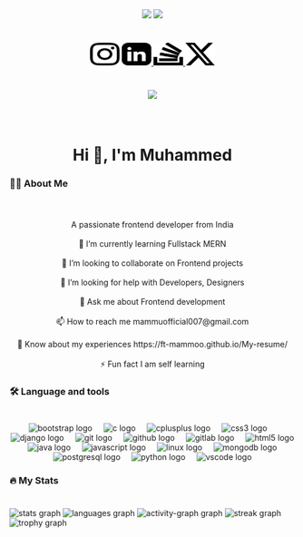 <div align="center">
  <img height="150" src="https://media0.giphy.com/media/v1.Y2lkPTc5MGI3NjExazE2azlyOTB4aGJ1M25sZTNpeTlveWdwcGpsOGFubjViZWQ3OWJqdyZlcD12MV9pbnRlcm5hbF9naWZfYnlfaWQmY3Q9Zw/8WeatsYCC54TC/giphy.gif"  />
  <img height="150" src="https://media4.giphy.com/media/v1.Y2lkPTc5MGI3NjExbzFvamI5NXJleW41ZWNha2V6bzhldm1wMnN6Y2t3M2kzOHR2cmZwYiZlcD12MV9pbnRlcm5hbF9naWZfYnlfaWQmY3Q9Zw/JIX9t2j0ZTN9S/giphy.gif"  />
</div>

###

<br clear="both">

<div align="center">
  <a href="https://www.instagram.com/ft.mammoo/"> <img src="/Icons/instagram-icon.svg" width="52" height="40" alt="https://raw.githubusercontent.com/maurodesouza/profile-readme-generator/master/src/assets/icons/social/instagram/default.svg"  /></a>
  <a href="https://www.linkedin.com/in/ft-mammoo/"> <img src="/Icons/linkedin-icon.svg" width="52" height="40" alt="https://raw.githubusercontent.com/maurodesouza/profile-readme-generator/master/src/assets/icons/social/linkedin/default.svg"  /> </a>
  <a href="https://stackoverflow.com/users/22840567/ft-mammoo?tab=profile"> <img src="/Icons/stackoverflow-icon.svg" width="52" height="40" alt="https://raw.githubusercontent.com/maurodesouza/profile-readme-generator/master/src/assets/icons/social/stackoverflow/default.svg"  /> </a>
  <a href="https://x.com/ftmammoo"> <img src="/Icons/x-media-icon.svg" width="52" height="40" alt="https://raw.githubusercontent.com/maurodesouza/profile-readme-generator/master/src/assets/icons/social/twitter/default.svg"  /> </a>
</div>

###

<br clear="both">

<div align="center">
  <img src="https://visitor-badge.laobi.icu/badge?page_id=ft-mammoo.ft-mammoo&"  />
</div>

###

<br clear="both">

<h1 align="center">Hi 👋, I'm Muhammed</h1>

###

<h3 align="left">👩‍💻  About Me</h3>

###

<br clear="both">

<p align="center">A passionate frontend developer from India<br><br>🌱 I’m currently learning Fullstack MERN<br><br>👯 I’m looking to collaborate on Frontend projects<br><br>🤝 I’m looking for help with Developers, Designers<br><br>💬 Ask me about Frontend development<br><br>📫 How to reach me mammuofficial007@gmail.com<br><br>📄 Know about my experiences https://ft-mammoo.github.io/My-resume/<br><br>⚡ Fun fact I am self learning</p>

###

<h3 align="left">🛠 Language and tools</h3>

###

<br clear="both">

<div align="center">
  <img src="https://skillicons.dev/icons?i=bootstrap" height="40" alt="bootstrap logo"  />
  <img width="12" />
  <img src="https://skillicons.dev/icons?i=c" height="40" alt="c logo"  />
  <img width="12" />
  <img src="https://skillicons.dev/icons?i=cpp" height="40" alt="cplusplus logo"  />
  <img width="12" />
  <img src="https://skillicons.dev/icons?i=css" height="40" alt="css3 logo"  />
  <img width="12" />
  <img src="https://skillicons.dev/icons?i=django" height="40" alt="django logo"  />
  <img width="12" />
  <img src="https://skillicons.dev/icons?i=git" height="40" alt="git logo"  />
  <img width="12" />
  <img src="https://skillicons.dev/icons?i=github" height="40" alt="github logo"  />
  <img width="12" />
  <img src="https://skillicons.dev/icons?i=gitlab" height="40" alt="gitlab logo"  />
  <img width="12" />
  <img src="https://skillicons.dev/icons?i=html" height="40" alt="html5 logo"  />
  <img width="12" />
  <img src="https://skillicons.dev/icons?i=java" height="40" alt="java logo"  />
  <img width="12" />
  <img src="https://skillicons.dev/icons?i=js" height="40" alt="javascript logo"  />
  <img width="12" />
  <img src="https://skillicons.dev/icons?i=linux" height="40" alt="linux logo"  />
  <img width="12" />
  <img src="https://skillicons.dev/icons?i=mongodb" height="40" alt="mongodb logo"  />
  <img width="12" />
  <img src="https://skillicons.dev/icons?i=postgres" height="40" alt="postgresql logo"  />
  <img width="12" />
  <img src="https://skillicons.dev/icons?i=py" height="40" alt="python logo"  />
  <img width="12" />
  <img src="https://skillicons.dev/icons?i=vscode" height="40" alt="vscode logo"  />
</div>

###

<h3 align="left">🔥   My Stats</h3>

###

<br clear="both">

<div align="left">
  <img src="https://github-readme-stats.vercel.app/api?username=ft-mammoo&hide_title=true&hide_rank=true&show_icons=true&include_all_commits=true&count_private=true&disable_animations=false&theme=github_dark&locale=en&hide_border=true&order=1" height="250" alt="stats graph"  />
  <img src="https://github-readme-stats.vercel.app/api/top-langs?username=ft-mammoo&locale=en&hide_title=true&layout=compact&card_width=320&langs_count=5&theme=github_dark&hide_border=true&order=2" height="150" alt="languages graph"  />
  <img src="https://github-readme-activity-graph.vercel.app/graph?username=ft-mammoo&theme=github-dark&hide_border=true&hide_title=true" height="150" alt="activity-graph graph"  />
  <img src="https://streak-stats.demolab.com?user=ft-mammoo&locale=en&mode=daily&theme=github_dark&hide_border=true&border_radius=5&order=3" height="220" alt="streak graph"  />
  <img src="https://github-profile-trophy.vercel.app?username=ft-mammoo&theme=darkhub&column=-1&no-frame=true&no-bg=true" height="150" alt="trophy graph"  />
</div>

###
